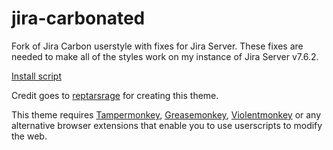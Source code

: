 # jira-carbonated
Fork of Jira Carbon userstyle with fixes for Jira Server. These fixes are needed to make all of the styles work on my instance of Jira Server v7.6.2.

<a href="https://github.com/jeffstahlin/jira-carbonated/blob/master/jira-carbonated.user.js">Install script</a>

Credit goes to <a href="https://userstyles.org/styles/154743" alt="repartsrage Usertyles page">reptarsrage</a> for creating this theme.


This theme requires <a href="https://tampermonkey.net/" target="_blank">Tampermonkey</a>, <a href="http://www.greasespot.net/" target="_blank">Greasemonkey</a>, <a href="https://violentmonkey.github.io/" target="_blank">Violentmonkey</a> or any alternative browser extensions that enable you to use userscripts to modify the web. 